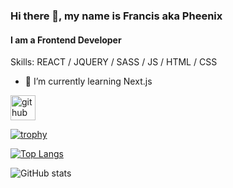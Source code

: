 ### Hi there 👋, my name is Francis aka Pheenix
#### I am a Frontend Developer

Skills: REACT / JQUERY / SASS / JS / HTML / CSS

- 🌱 I’m currently learning Next.js 


[<img src='https://cdn.jsdelivr.net/npm/simple-icons@3.0.1/icons/github.svg' alt='github' height='40'>](https://github.com/pheenix15)  

[![trophy](https://github-profile-trophy.vercel.app/?username=pheenix15)](https://github.com/ryo-ma/github-profile-trophy)

[![Top Langs](https://github-readme-stats.vercel.app/api/top-langs/?username=pheenix15)](https://github.com/anuraghazra/github-readme-stats)

![GitHub stats](https://github-readme-stats.vercel.app/api?username=pheenix15&show_icons=true)  

<!---
Pheenix15/Pheenix15 is a ✨ special ✨ repository because its `README.md` (this file) appears on your GitHub profile.
You can click the Preview link to take a look at your changes.
--->
